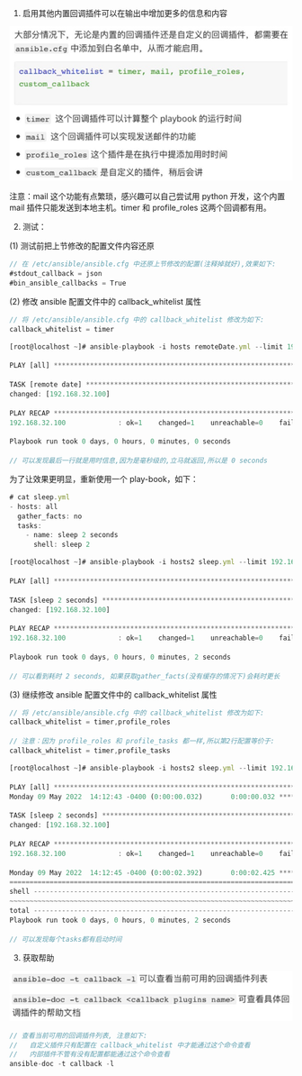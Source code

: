 1. 启用其他内置回调插件可以在输出中增加更多的信息和内容

![](images/1C616B65C4B64793AADC653812F2ADE2clipboard.png)

注意：mail 这个功能有点繁琐，感兴趣可以自己尝试用 python 开发，这个内置 mail 插件只能发送到本地主机。timer 和 profile_roles 这两个回调都有用。  





2. 测试：

(1) 测试前把上节修改的配置文件内容还原

```javascript
// 在 /etc/ansible/ansible.cfg 中还原上节修改的配置(注释掉就好),效果如下:
#stdout_callback = json
#bin_ansible_callbacks = True
```



(2) 修改  ansible 配置文件中的 callback_whitelist 属性

```javascript
// 将 /etc/ansible/ansible.cfg 中的 callback_whitelist 修改为如下:
callback_whitelist = timer
```

```javascript
[root@localhost ~]# ansible-playbook -i hosts remoteDate.yml --limit 192.168.32.100

PLAY [all] **********************************************************************************************************************************************************************

TASK [remote date] **************************************************************************************************************************************************************
changed: [192.168.32.100]

PLAY RECAP **********************************************************************************************************************************************************************
192.168.32.100             : ok=1    changed=1    unreachable=0    failed=0    skipped=0    rescued=0    ignored=0   

Playbook run took 0 days, 0 hours, 0 minutes, 0 seconds

// 可以发现最后一行就是用时信息,因为是毫秒级的,立马就返回,所以是 0 seconds
```



为了让效果更明显，重新使用一个 play-book，如下：

```javascript
# cat sleep.yml
- hosts: all
  gather_facts: no
  tasks:
    - name: sleep 2 seconds
      shell: sleep 2
```

```javascript
[root@localhost ~]# ansible-playbook -i hosts2 sleep.yml --limit 192.168.32.100 

PLAY [all] **********************************************************************************************************************************************************************

TASK [sleep 2 seconds] **********************************************************************************************************************************************************
changed: [192.168.32.100]

PLAY RECAP **********************************************************************************************************************************************************************
192.168.32.100             : ok=1    changed=1    unreachable=0    failed=0    skipped=0    rescued=0    ignored=0   

Playbook run took 0 days, 0 hours, 0 minutes, 2 seconds

// 可以看到耗时 2 seconds, 如果获取gather_facts(没有缓存的情况下)会耗时更长 
```



(3) 继续修改  ansible 配置文件中的 callback_whitelist 属性

```javascript
// 将 /etc/ansible/ansible.cfg 中的 callback_whitelist 修改为如下:
callback_whitelist = timer,profile_roles

// 注意：因为 profile_roles 和 profile_tasks 都一样,所以第2行配置等价于:
callback_whitelist = timer,profile_tasks    
```

```javascript
[root@localhost ~]# ansible-playbook -i hosts2 sleep.yml --limit 192.168.32.100 

PLAY [all] **********************************************************************************************************************************************************************
Monday 09 May 2022  14:12:43 -0400 (0:00:00.032)       0:00:00.032 ************ 

TASK [sleep 2 seconds] **********************************************************************************************************************************************************
changed: [192.168.32.100]

PLAY RECAP **********************************************************************************************************************************************************************
192.168.32.100             : ok=1    changed=1    unreachable=0    failed=0    skipped=0    rescued=0    ignored=0   

Monday 09 May 2022  14:12:45 -0400 (0:00:02.392)       0:00:02.425 ************ 
=============================================================================== 
shell ------------------------------------------------------------------- 2.39s
~~~~~~~~~~~~~~~~~~~~~~~~~~~~~~~~~~~~~~~~~~~~~~~~~~~~~~~~~~~~~~~~~~~~~~~~~~~~~~~ 
total ------------------------------------------------------------------- 2.39s
Playbook run took 0 days, 0 hours, 0 minutes, 2 seconds

// 可以发现每个tasks都有启动时间
```





3. 获取帮助

![](images/66B1CC424B2241E9A4629951ED51ABBCclipboard.png)

```javascript
// 查看当前可用的回调插件列表, 注意如下:
//   自定义插件只有配置在 callback_whitelist 中才能通过这个命令查看
//   内部插件不管有没有配置都能通过这个命令查看
ansible-doc -t callback -l

```

